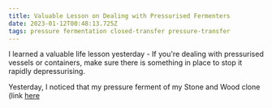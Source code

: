 ```yaml
---
title: Valuable Lesson on Dealing with Pressurised Fermenters
date: 2023-01-12T00:48:13.725Z
tags: pressure fermentation closed-transfer pressure-transfer
---
```

I﻿ learned a valuable life lesson yesterday - If you're dealing with pressurised vessels or containers, make sure there is something in place to stop it rapidly depressurising.

Y﻿esterday, I noticed that my pressure ferment of my Stone and Wood clone (link [here](https://krakenbrewing.netlify.app/post/2022-12-27-stone-wood-clone-3/)